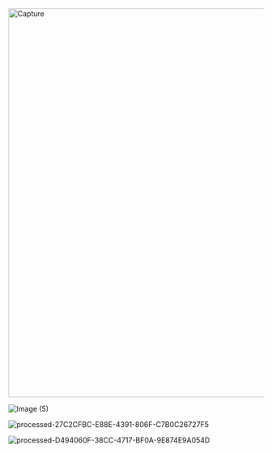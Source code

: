 <img width="768" alt="Capture" src="https://github.com/user-attachments/assets/540a4cf6-c6ac-427f-96bf-d5b63d2e1020" />

![Image (5)](https://github.com/user-attachments/assets/226adc71-6ee5-48c4-9893-9290f6103219)

![processed-27C2CFBC-E88E-4391-806F-C7B0C26727F5](https://github.com/user-attachments/assets/5597d485-1ba2-4b65-a9b0-4ba56b6861be)

![processed-D494060F-38CC-4717-BF0A-9E874E9A054D](https://github.com/user-attachments/assets/881e42a4-f7da-4895-aa22-9ddd4fa6825a)
